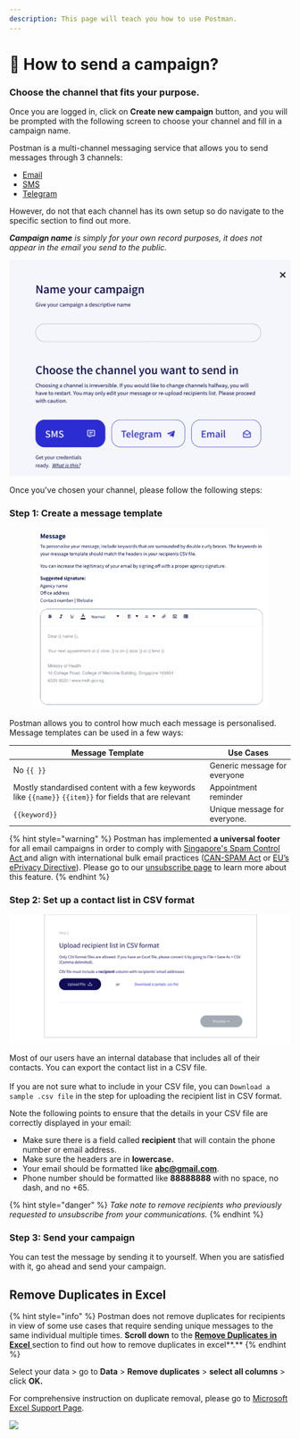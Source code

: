 ```yaml
---
description: This page will teach you how to use Postman.
---
```


# 🚀 How to send a campaign?

### Choose the channel that fits your purpose.

Once you are logged in, click on **Create new campaign** button, and you will be prompted with the following screen to choose your channel and fill in a campaign name.

Postman is a multi-channel messaging service that allows you to send messages through 3 channels:

* [Email](email/)
* [SMS](../sms/)
* [Telegram](../telegram-bot/)

However, do not that each channel has its own setup so do navigate to the specific section to find out more.

_**Campaign name** is simply for your own record purposes, it does not appear in the email you send to the public._

![](<../../.gitbook/assets/Screenshot 2022-05-17 at 5.22.53 PM.png>)

Once you've chosen your channel, please follow the following steps:

### Step 1: Create a message template

<figure><img src="../../.gitbook/assets/Screenshot 2023-01-11 at 11.57.17 AM.png" alt=""><figcaption></figcaption></figure>

Postman allows you to control how much each message is personalised. Message templates can be used in a few ways:

| **Message Template**                                                                                    | **Use Cases**                |
| ------------------------------------------------------------------------------------------------------- | ---------------------------- |
| No `{{ }}`                                                                                              | Generic message for everyone |
| Mostly standardised content with a few keywords like `{{name}}` `{{item}}` for fields that are relevant | Appointment reminder         |
| `{{keyword}}`                                                                                           | Unique message for everyone. |

{% hint style="warning" %}
Postman has implemented **a universal footer** for all email campaigns in order to comply with [Singapore's Spam Control Act ](https://sso.agc.gov.sg/Act/SCA2007)and align with international bulk email practices ([CAN-SPAM Act](https://www.ftc.gov/tips-advice/business-center/guidance/can-spam-act-compliance-guide-business) or [EU’s ePrivacy Directive](https://ec.europa.eu/information\_society/doc/factsheets/024-privacy-and-spam-en.pdf)). Please go to our [unsubscribe page](https://guide.postman.gov.sg/campaign-guide/quick-start/email/weekly-digest-of-unsubscription) to learn more about this feature.
{% endhint %}

### Step 2: Set up a contact list in CSV format

![](../../.gitbook/assets/step2.png)

Most of our users have an internal database that includes all of their contacts. You can export the contact list in a CSV file.\
\
If you are not sure what to include in your CSV file, you can `Download a sample .csv file` in the step for uploading the recipient list in CSV format.

Note the following points to ensure that the details in your CSV file are correctly displayed in your email:

* Make sure there is a field called **recipient** that will contain the phone number or email address.
* Make sure the headers are in **lowercase.**
* Your email should be formatted like **abc@gmail.com**.
* Phone number should be formatted like **88888888** with no space, no dash, and no +65.

{% hint style="danger" %}
_Take note to remove recipients who previously requested to unsubscribe from your communications._
{% endhint %}

### Step 3: Send your campaign

You can test the message by sending it to yourself. When you are satisfied with it, go ahead and send your campaign.

## Remove Duplicates in Excel

{% hint style="info" %}
Postman does not remove duplicates for recipients in view of some use cases that require sending unique messages to the same individual multiple times. **Scroll down** to the [**Remove Duplicates in Excel** ](https://guide.postman.gov.sg/quick-start#remove-duplicates-in-excel)section to find out how to remove duplicates in excel\*\*.\*\*
{% endhint %}

Select your data > go to **Data** > **Remove duplicates** > **select all columns** > click **OK.**

For comprehensive instruction on duplicate removal, please go to [Microsoft Excel Support Page](https://support.microsoft.com/en-us/office/find-and-remove-duplicates-00e35bea-b46a-4d5d-b28e-66a552dc138d).

![](../../.gitbook/assets/remove\_duplicates.gif)
